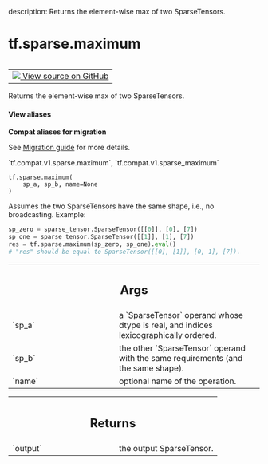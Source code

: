description: Returns the element-wise max of two SparseTensors.

<div itemscope itemtype="http://developers.google.com/ReferenceObject">
<meta itemprop="name" content="tf.sparse.maximum" />
<meta itemprop="path" content="Stable" />
</div>

# tf.sparse.maximum

<!-- Insert buttons and diff -->

<table class="tfo-notebook-buttons tfo-api nocontent" align="left">
<td>
  <a target="_blank" href="https://github.com/tensorflow/tensorflow/blob/r2.4/tensorflow/python/ops/sparse_ops.py#L2638-L2673">
    <img src="https://www.tensorflow.org/images/GitHub-Mark-32px.png" />
    View source on GitHub
  </a>
</td>
</table>



Returns the element-wise max of two SparseTensors.

<section class="expandable">
  <h4 class="showalways">View aliases</h4>
  <p>
<b>Compat aliases for migration</b>
<p>See
<a href="https://www.tensorflow.org/guide/migrate">Migration guide</a> for
more details.</p>
<p>`tf.compat.v1.sparse.maximum`, `tf.compat.v1.sparse_maximum`</p>
</p>
</section>

<pre class="devsite-click-to-copy prettyprint lang-py tfo-signature-link">
<code>tf.sparse.maximum(
    sp_a, sp_b, name=None
)
</code></pre>



<!-- Placeholder for "Used in" -->

Assumes the two SparseTensors have the same shape, i.e., no broadcasting.
Example:

```python
sp_zero = sparse_tensor.SparseTensor([[0]], [0], [7])
sp_one = sparse_tensor.SparseTensor([[1]], [1], [7])
res = tf.sparse.maximum(sp_zero, sp_one).eval()
# "res" should be equal to SparseTensor([[0], [1]], [0, 1], [7]).
```

<!-- Tabular view -->
 <table class="responsive fixed orange">
<colgroup><col width="214px"><col></colgroup>
<tr><th colspan="2"><h2 class="add-link">Args</h2></th></tr>

<tr>
<td>
`sp_a`
</td>
<td>
a `SparseTensor` operand whose dtype is real, and indices
lexicographically ordered.
</td>
</tr><tr>
<td>
`sp_b`
</td>
<td>
the other `SparseTensor` operand with the same requirements (and the
same shape).
</td>
</tr><tr>
<td>
`name`
</td>
<td>
optional name of the operation.
</td>
</tr>
</table>



<!-- Tabular view -->
 <table class="responsive fixed orange">
<colgroup><col width="214px"><col></colgroup>
<tr><th colspan="2"><h2 class="add-link">Returns</h2></th></tr>

<tr>
<td>
`output`
</td>
<td>
the output SparseTensor.
</td>
</tr>
</table>

